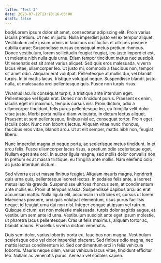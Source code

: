 ```yaml
---
title: "Test 3"
date: 2023-07-12T13:18:16-05:00
draft: false
---
```


bodyLorem ipsum dolor sit amet, consectetur adipiscing elit. Proin varius iaculis pretium. Ut nec mi justo. Nulla imperdiet justo vel ex tempor aliquet. Vestibulum ante ipsum primis in faucibus orci luctus et ultrices posuere cubilia curae; Suspendisse cursus consequat metus pretium rhoncus. Donec vestibulum, lorem sollicitudin feugiat feugiat, leo justo imperdiet est, ut molestie nibh nulla quis urna. Etiam tempor tincidunt metus nec suscipit. Ut venenatis est sit amet varius aliquet. Sed quis eros malesuada, viverra lacus vitae, ullamcorper leo. Ut justo mi, commodo a faucibus non, tempor sit amet odio. Aliquam erat volutpat. Pellentesque at mollis dui, vel blandit turpis. In id mattis lacus, tristique volutpat neque. Suspendisse blandit justo nulla, ut malesuada orci pellentesque quis. Fusce non turpis risus.

Vivamus iaculis consequat turpis, a tristique ante interdum eget. Pellentesque vel ligula erat. Donec non tincidunt purus. Praesent ex enim, iaculis eget mi maximus, tempus cursus nisl. Proin dictum, odio a ullamcorper tincidunt, felis purus pellentesque leo, eu fringilla velit dolor vitae justo. Morbi porta nulla a diam vulputate, in dictum lectus aliquet. Praesent at sem pellentesque, finibus nisl ac, consequat tortor. Proin eget iaculis dolor. Nunc non lobortis lectus. Aliquam vitae nunc rhoncus, faucibus eros vitae, blandit arcu. Ut at elit semper, mattis nibh non, feugiat libero.

Nunc imperdiet magna et neque porta, ac scelerisque metus tincidunt. In et arcu felis. Fusce ullamcorper lacus risus, a pretium odio scelerisque eget. Nullam eget ante orci. In auctor ligula magna, sed mollis dolor convallis non. In pretium ex at massa tristique, eu fringilla ante mollis. Nam eleifend odio ac justo interdum dictum.

Sed viverra est et massa finibus feugiat. Aliquam mauris magna, hendrerit quis urna quis, pellentesque laoreet lectus. In sodales felis ante, a laoreet metus lacinia gravida. Suspendisse ultrices rhoncus sem, at condimentum ante mollis eu. Proin ut tempus massa. Suspendisse dapibus arcu ac erat accumsan mattis. Nulla ligula elit, accumsan in ultricies et, cursus ut lorem. Maecenas posuere, orci quis volutpat elementum, risus purus facilisis neque, id feugiat urna dui non nisl. Integer congue at ipsum vel rutrum. Quisque dictum, est non molestie malesuada, turpis dolor sagittis augue, et vestibulum sem ante id urna. Vestibulum suscipit ante eget ipsum molestie, ut pharetra lacus pellentesque. Cras ut felis maximus, aliquam tortor ac, blandit mauris. Phasellus viverra dictum venenatis.

Duis sem dolor, varius lobortis porta eu, faucibus non magna. Vestibulum scelerisque odio vel dolor imperdiet placerat. Sed finibus odio magna, nec mattis lectus condimentum id. Sed condimentum orci in felis vehicula lobortis. Mauris neque diam, varius vehicula lacus vitae, tincidunt efficitur leo. Nullam ac venenatis purus. Aenean vel sodales sapien.


